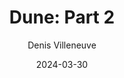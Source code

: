 ---
title: "Dune: Part 2"
subtitle: Denis Villeneuve
date: 2024-03-30
link: https://www.themoviedb.org/movie/693134-dune-part-two
type: Movie
image: ./images/dune2.webp
year: 2024
tags: [{name: "Best of 2024", rank: 3}]
---